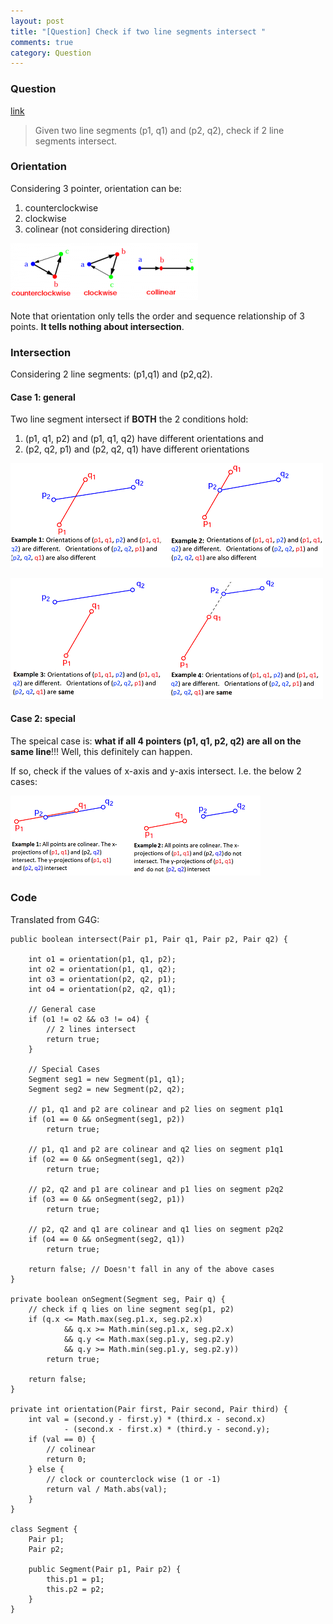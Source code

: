 ```yaml
---
layout: post
title: "[Question] Check if two line segments intersect "
comments: true
category: Question
---
```


### Question

[link](http://www.geeksforgeeks.org/check-if-two-given-line-segments-intersect/)

> Given two line segments (p1, q1) and (p2, q2), check if 2 line segments intersect.

### Orientation

Considering 3 pointer, orientation can be:

1. counterclockwise
1. clockwise
1. colinear (not considering direction)

![](/images/line-orientation.png)

Note that orientation only tells the order and sequence relationship of 3 points. **It tells nothing about intersection**.

### Intersection

Considering 2 line segments: (p1,q1) and (p2,q2).

#### Case 1: general

Two line segment intersect if **BOTH** the 2 conditions hold:

1. (p1, q1, p2) and (p1, q1, q2) have different orientations and
1. (p2, q2, p1) and (p2, q2, q1) have different orientations

![](/images/GeneralCaseExamples1.png)

![](/images/examplesGeneralCase211.png)

#### Case 2: special

The speical case is: **what if all 4 pointers (p1, q1, p2, q2) are all on the same line**!!! Well, this definitely can happen.

If so, check if the values of x-axis and y-axis intersect. I.e. the below 2 cases:

![](/images/examplesSpecialCase1.png)

### Code

Translated from G4G:

    public boolean intersect(Pair p1, Pair q1, Pair p2, Pair q2) {

    	int o1 = orientation(p1, q1, p2);
    	int o2 = orientation(p1, q1, q2);
    	int o3 = orientation(p2, q2, p1);
    	int o4 = orientation(p2, q2, q1);

    	// General case
    	if (o1 != o2 && o3 != o4) {
    		// 2 lines intersect
    		return true;
    	}

    	// Special Cases
    	Segment seg1 = new Segment(p1, q1);
    	Segment seg2 = new Segment(p2, q2);

    	// p1, q1 and p2 are colinear and p2 lies on segment p1q1
    	if (o1 == 0 && onSegment(seg1, p2))
    		return true;

    	// p1, q1 and p2 are colinear and q2 lies on segment p1q1
    	if (o2 == 0 && onSegment(seg1, q2))
    		return true;

    	// p2, q2 and p1 are colinear and p1 lies on segment p2q2
    	if (o3 == 0 && onSegment(seg2, p1))
    		return true;

    	// p2, q2 and q1 are colinear and q1 lies on segment p2q2
    	if (o4 == 0 && onSegment(seg2, q1))
    		return true;

    	return false; // Doesn't fall in any of the above cases
    }

    private boolean onSegment(Segment seg, Pair q) {
    	// check if q lies on line segment seg(p1, p2)
    	if (q.x <= Math.max(seg.p1.x, seg.p2.x)
    			&& q.x >= Math.min(seg.p1.x, seg.p2.x)
    			&& q.y <= Math.max(seg.p1.y, seg.p2.y)
    			&& q.y >= Math.min(seg.p1.y, seg.p2.y))
    		return true;

    	return false;
    }

    private int orientation(Pair first, Pair second, Pair third) {
    	int val = (second.y - first.y) * (third.x - second.x)
    			- (second.x - first.x) * (third.y - second.y);
    	if (val == 0) {
    		// colinear
    		return 0;
    	} else {
    		// clock or counterclock wise (1 or -1)
    		return val / Math.abs(val);
    	}
    }

    class Segment {
    	Pair p1;
    	Pair p2;

    	public Segment(Pair p1, Pair p2) {
    		this.p1 = p1;
    		this.p2 = p2;
    	}
    }
